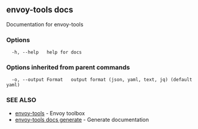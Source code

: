 ## envoy-tools docs

Documentation for envoy-tools

### Options

```
  -h, --help   help for docs
```

### Options inherited from parent commands

```
  -o, --output Format   output format (json, yaml, text, jq) (default yaml)
```

### SEE ALSO

* [envoy-tools](envoy-tools.md)	 - Envoy toolbox
* [envoy-tools docs generate](envoy-tools_docs_generate.md)	 - Generate documentation

